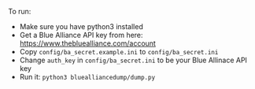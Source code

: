 To run:

* Make sure you have python3 installed
* Get a Blue Alliance API key from here: https://www.thebluealliance.com/account
* Copy `config/ba_secret.example.ini` to `config/ba_secret.ini`
* Change `auth_key` in `config/ba_secret.ini` to be your Blue Allinace API key
* Run it: `python3 bluealliancedump/dump.py`
